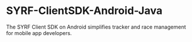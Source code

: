 # SYRF-ClientSDK-Android-Java
The SYRF Client SDK on Android simplifies tracker and race management for mobile app developers.
